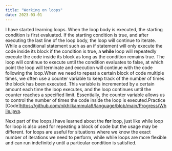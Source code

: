 ```yaml
---
title: "Working on loops"
date: 2023-03-01
---
```

I have started learning loops. When the loop body is executed, the starting condition is first evaluated. If the starting condition is true, and after executing the last line of the loop body, the loop will continue to iterate. While a conditional statement such as an if statement will only execute the code inside its block if the condition is true, a **while** loop will repeatedly execute the code inside its block as long as the condition remains true. The loop will continue to execute until the condition evaluates to false, at which point the loop will terminate and execution will continue with the code following the loop.When we need to repeat a certain block of code multiple times, we often use a counter variable to keep track of the number of times the block has been executed. This variable is incremented by a certain amount each time the loop executes, and the loop continues until the counter reaches a specified limit. Essentially, the counter variable allows us to control the number of times the code inside the loop is executed.Practice [Code]https://github.com/nikhilkammula9/language/blob/main/Progress/While.java.

Next part of the loops,i have learned about the **for** loop, just like while loop for loop is also used for repeating a block of code but the usage may be different. for loops are useful for situations where we know the exact number of iterations we need to perform, while while loops are more flexible and can run indefinitely until a particular condition is satisfied.
